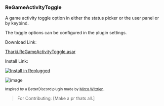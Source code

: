 ### ReGameActivityToggle

A game activity toggle option in either the status picker or the user panel or by keybind.

The toggle options can be configured in the plugin settings.

Download Link:

[Tharki.ReGameActivityToggle.asar](https://github.com/Tharki-God/ReGameActivityToggle/releases/latest/download/Tharki.ReGameActivityToggle.asar)

Install Link:

[![Install in Replugged](https://img.shields.io/badge/-Install%20in%20Replugged-blue?style=for-the-badge&logo=none)](https://replugged.dev/install?identifier=Tharki-God/ReGameActivityToggle&source=github)

![image](https://tharki-god.github.io/files-random-host/bdpluginsassets/togglegame.png)

<sub>Inspired by a BetterDiscord plugin made by
[Mirco Wittrien](https://github.com/mwittrien/BetterDiscordAddons/tree/master/Plugins/GameActivityToggle).</sub>

> For Contributing: [Make a pr thats all.]
